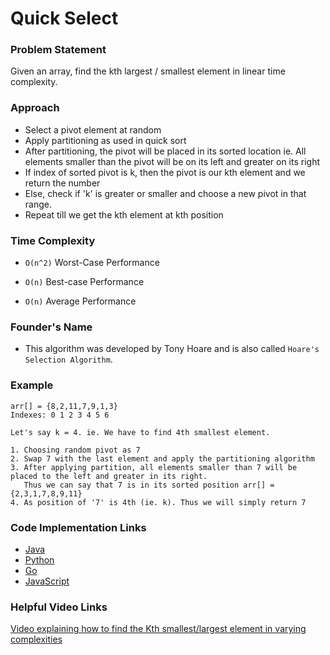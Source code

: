 # Quick Select

### Problem Statement

Given an array, find the kth largest / smallest element in linear time complexity.

### Approach

- Select a pivot element at random
- Apply partitioning as used in quick sort
- After partitioning, the pivot will be placed in its sorted location ie. All elements smaller than the pivot will be on its left and greater on its right
- If index of sorted pivot is k, then the pivot is our kth element and we return the number
- Else, check if 'k' is greater or smaller and choose a new pivot in that range.
- Repeat till we get the kth element at kth position

### Time Complexity

- `O(n^2)` Worst-Case Performance

- `O(n)` Best-case Performance

- `O(n)` Average Performance


### Founder's Name

- This algorithm was developed by Tony Hoare and is also called `Hoare's Selection Algorithm`.

### Example

```
arr[] = {8,2,11,7,9,1,3}
Indexes: 0 1 2 3 4 5 6

Let's say k = 4. ie. We have to find 4th smallest element.

1. Choosing random pivot as 7
2. Swap 7 with the last element and apply the partitioning algorithm
3. After applying partition, all elements smaller than 7 will be placed to the left and greater in its right.
   Thus we can say that 7 is in its sorted position arr[] = {2,3,1,7,8,9,11}
4. As position of '7' is 4th (ie. k). Thus we will simply return 7
```

### Code Implementation Links

- [Java](https://github.com/TheAlgorithms/Java/blob/master/src/main/java/com/thealgorithms/searches/QuickSelect.java)
- [Python](https://github.com/TheAlgorithms/Python/blob/master/searches/quick_select.py)
- [Go](https://github.com/TheAlgorithms/Go/blob/master/search/selectk.go)
- [JavaScript](https://github.com/TheAlgorithms/JavaScript/blob/master/Data-Structures/Array/QuickSelect.js)

### Helpful Video Links

[Video explaining how to find the Kth smallest/largest element in varying complexities](https://youtu.be/hGK_5n81drs)
